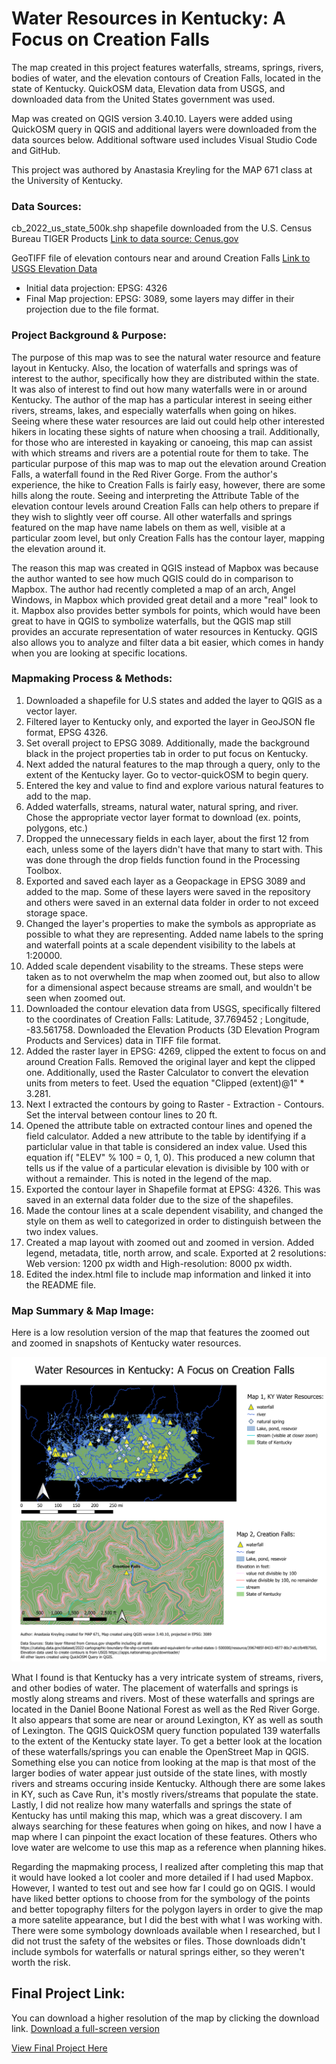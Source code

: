 
# Water Resources in Kentucky: A Focus on Creation Falls

The map created in this project features waterfalls, streams, springs, rivers, bodies of water, and the elevation contours of Creation Falls, located in the state of Kentucky. QuickOSM data, Elevation data from USGS, and downloaded data from the United States government was used.

Map was created on QGIS version 3.40.10. Layers were added using QuickOSM query in QGIS and additional layers were downloaded from the data sources below. Additional software used includes Visual Studio Code and GitHub. 

This project was authored by Anastasia Kreyling for the MAP 671 class at the University of Kentucky.

### Data Sources:

cb_2022_us_state_500k.shp shapefile downloaded from the U.S. Census Bureau TIGER Products [Link to data source: Cenus.gov](https://www.census.gov/cgi-bin/geo/shapefiles/index.php)   


GeoTIFF file of elevation contours near and around Creation Falls [Link to USGS Elevation Data](https://apps.nationalmap.gov/downloader/)


* Initial data projection: EPSG: 4326
* Final Map projection: EPSG: 3089, some layers may differ in their projection due to the file format.


### Project Background & Purpose:

The purpose of this map was to see the natural water resource and feature layout in Kentucky. Also, the location of waterfalls and springs was of interest to the author, specifically how they are distributed within the state. It was also of interest to find out how many waterfalls were in or around Kentucky. The author of the map has a particular interest in seeing either rivers, streams, lakes, and especially waterfalls when going on hikes. Seeing where these water resources are laid out could help other interested hikers in locating these sights of nature when choosing a trail. Additionally, for those who are interested in kayaking or canoeing, this map can assist with which streams and rivers are a potential route for them to take. The particular purpose of this map was to map out the elevation around Creation Falls, a waterfall found in the Red River Gorge. From the author's experience, the hike to Creation Falls is fairly easy, however, there are some hills along the route. Seeing and interpreting the Attribute Table of the elevation contour levels around Creation Falls can help others to prepare if they wish to slightly veer off course. All other waterfalls and springs featured on the map have name labels on them as well, visible at a particular zoom level, but only Creation Falls has the contour layer, mapping the elevation around it. 

The reason this map was created in QGIS instead of Mapbox was because the author wanted to see how much QGIS could do in comparison to Mapbox. The author had recently completed a map of an arch, Angel Windows, in Mapbox which provided great detail and a more "real" look to it. Mapbox also provides better symbols for points, which would have been great to have in QGIS to symbolize waterfalls, but the QGIS map still provides an accurate representation of water resources in Kentucky. QGIS also allows you to analyze and filter data a bit easier, which comes in handy when you are looking at specific locations. 

### Mapmaking Process & Methods:

1. Downloaded a shapefile for U.S states and added the layer to QGIS as a vector layer.
2. Filtered layer to Kentucky only, and exported the layer in GeoJSON fle format, EPSG 4326.
3. Set overall project to EPSG 3089. Additionally, made the background black in the project properties tab in order to put focus on Kentucky. 
4. Next added the natural features to the map through a query, only to the extent of the Kentucky layer. Go to vector-quickOSM to begin query.
5. Entered the key and value to find and explore various natural features to add to the map. 
6. Added waterfalls, streams, natural water, natural spring, and river. Chose the appropriate vector layer format to download (ex. points, polygons, etc.)
7. Dropped the unnecessary fields in each layer, about the first 12 from each, unless some of the layers didn't have that many to start with. This was done through the drop fields function found in the Processing Toolbox.
8. Exported and saved each layer as a Geopackage in EPSG 3089 and added to the map. Some of these layers were saved in the repository and others were saved in an external data folder in order to not exceed storage space.
9. Changed the layer's properties to make the symbols as appropriate as possible to what they are representing. Added name labels to the spring and waterfall points at a scale dependent visibility to the labels at 1:20000.
10. Added scale dependent visability to the streams. These steps were taken as to not overwhelm the map when zoomed out, but also to allow for a dimensional aspect because streams are small, and wouldn't be seen when zoomed out.
11. Downloaded the contour elevation data from USGS, specifically filtered to the coordinates of Creation Falls: Latitude, 37.769452 ; Longitude, -83.561758. Downloaded the Elevation Products (3D Elevation Program Products and Services) data in TIFF file format.
12. Added the raster layer in EPSG: 4269, clipped the extent to focus on and around Creation Falls. Removed the original layer and kept the clipped one. Additionally, used the Raster Calculator to convert the elevation units from meters to feet. Used the equation "Clipped (extent)@1"  *  3.281. 
13. Next I extracted the contours by going to Raster - Extraction - Contours. Set the interval between contour lines to 20 ft. 
14. Opened the attribute table on extracted contour lines and opened the field calculator. Added a new attribute to the table by identifying if a particlular value in that table is considered an index value. Used this equation  if(  "ELEV" % 100 = 0, 1, 0). This produced a new column that tells us if the value of a particular elevation is divisible by 100 with or without a remainder. This is noted in the legend of the map.
15. Exported the contour layer in Shapefile format at EPSG: 4326. This was saved in an external data folder due to the size of the shapefiles.
16. Made the contour lines at a scale dependent visability, and changed the style on them as well to categorized in order to distinguish between the two index values.
17. Created a map layout with zoomed out and zoomed in version. Added legend, metadata, title, north arrow, and scale. Exported at 2 resolutions: Web version: 1200 px width and High-resolution: 8000 px width. 
18. Edited the index.html file to include map information and linked it into the README file.  


### Map Summary & Map Image:

Here is a low resolution version of the map that features the zoomed out and zoomed in snapshots of Kentucky water resources. 

![Waterfalls Map](Waterfalls-KY-lowresolution.png)


What I found is that Kentucky has a very intricate system of streams, rivers, and other bodies of water. The placement of waterfalls and springs is mostly along streams and rivers. Most of these waterfalls and springs are located in the Daniel Boone National Forest as well as the Red River Gorge. It also appears that some are near or around Lexington, KY as well as south of Lexington. The QGIS QuickOSM query function populated 139 waterfalls to the extent of the Kentucky state layer. To get a better look at the location of these waterfalls/springs you can enable the OpenStreet Map in QGIS. Something else you can notice from looking at the map is that most of the larger bodies of water appear just outside of the state lines, with mostly rivers and streams occuring inside Kentucky. Although there are some lakes in KY, such as Cave Run, it's mostly rivers/streams that populate the state. Lastly, I did not realize how many waterfalls and springs the state of Kentucky has until making this map, which was a great discovery. I am always searching for these features when going on hikes, and now I have a map where I can pinpoint the exact location of these features. Others who love water are welcome to use this map as a reference when planning hikes. 

Regarding the mapmaking process, I realized after completing this map that it would have looked a lot cooler and more detailed if I had used Mapbox. However, I wanted to test out and see how far I could go on QGIS. I would have liked better options to choose from for the symbology of the points and better topography filters for the polygon layers in order to give the map a more satelite appearance, but I did the best with what I was working with. There were some symbology downloads available when I researched, but I did not trust the safety of the websites or files. Those downloads didn't include symbols for waterfalls or natural springs either, so they weren't worth the risk. 

## Final Project Link:

You can download a higher resolution of the map by clicking the download link. <a href="Waterfalls-KY-highresolution.png" target="_blank">Download a full-screen version</a>

<a href="https://alkr227.github.io/Kentucky-waterfall-water" target="_blank">View Final Project Here</a>


